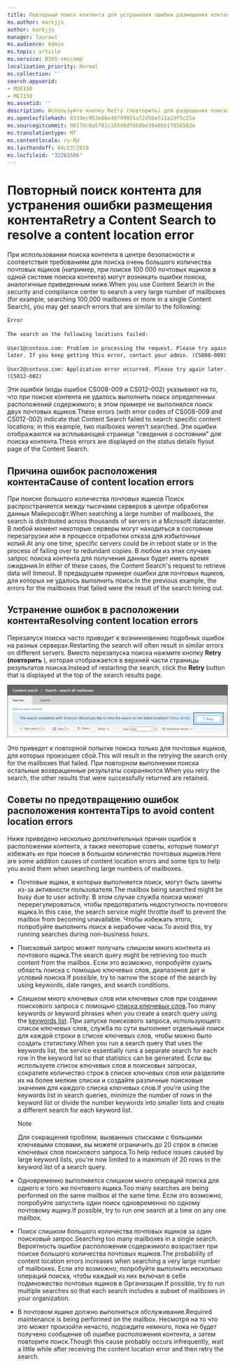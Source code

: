 ```yaml
---
title: Повторный поиск контента для устранения ошибки размещения контента
ms.author: markjjo
author: markjjo
manager: laurawi
ms.audience: Admin
ms.topic: article
ms.service: O365-seccomp
localization_priority: Normal
ms.collection: ''
search.appverid:
- MOE150
- MET150
ms.assetid: ''
description: Используйте кнопку Retry (повторить) для разрешения поиска контента с ошибками расположения контента.
ms.openlocfilehash: 8334ec053e86e48f99955af2d56e511a2df5c25a
ms.sourcegitcommit: 0017dc6a5f81c165d9dfd88be39a6bb17856582e
ms.translationtype: MT
ms.contentlocale: ru-RU
ms.lasthandoff: 04/23/2019
ms.locfileid: "32261506"
---
```

# <a name="retry-a-content-search-to-resolve-a-content-location-error"></a><span data-ttu-id="c7e38-103">Повторный поиск контента для устранения ошибки размещения контента</span><span class="sxs-lookup"><span data-stu-id="c7e38-103">Retry a Content Search to resolve a content location error</span></span>

<span data-ttu-id="c7e38-104">При использовании поиска контента в центре безопасности и соответствия требованиям для поиска очень большого количества почтовых ящиков (например, при поиске 100 000 почтовых ящиков в одной системе поиска контента) могут возникать ошибки поиска, аналогичные приведенным ниже.</span><span class="sxs-lookup"><span data-stu-id="c7e38-104">When you use Content Search in the security and compliance center to search a very large number of mailboxes (for example, searching 100,000 mailboxes or more in a single Content Search), you may get search errors that are similar to the following:</span></span>

```
Error

The search on the following locations failed:

User1@contoso.com: Problem in processing the request. Please try again later. If you keep getting this error, contact your admin. (CS008-009)

User2@contoso.com: Application error occurred. Please try again later. (CS012-002)
```

<span data-ttu-id="c7e38-105">Эти ошибки (коды ошибок CS008-009 и CS012-002) указывают на то, что при поиске контента не удалось выполнить поиск определенных расположений содержимого; в этом примере не выполнялся поиск двух почтовых ящиков.</span><span class="sxs-lookup"><span data-stu-id="c7e38-105">These errors (with error codes of CS008-009 and CS012-002) indicate that Content Search failed to search specific content locations; in this example, two mailboxes weren't searched.</span></span> <span data-ttu-id="c7e38-106">Эти ошибки отображаются на всплывающей странице "сведения о состоянии" для поиска контента.</span><span class="sxs-lookup"><span data-stu-id="c7e38-106">These errors are displayed on the status details flyout page of the Content Search.</span></span>

## <a name="cause-of-content-location-errors"></a><span data-ttu-id="c7e38-107">Причина ошибок расположения контента</span><span class="sxs-lookup"><span data-stu-id="c7e38-107">Cause of content location errors</span></span>

<span data-ttu-id="c7e38-108">При поиске большого количества почтовых ящиков Поиск распространяется между тысячами серверов в центре обработки данных Майкрософт.</span><span class="sxs-lookup"><span data-stu-id="c7e38-108">When searching a large number of mailboxes, the search is distributed across thousands of servers in a Microsoft datacenter.</span></span> <span data-ttu-id="c7e38-109">В любой момент некоторые серверы могут находиться в состоянии перезагрузки или в процессе отработки отказа для избыточных копий.</span><span class="sxs-lookup"><span data-stu-id="c7e38-109">At any one time, specific servers could be in reboot state or in the process of failing over to redundant copies.</span></span> <span data-ttu-id="c7e38-110">В любом из этих случаев запрос поиска контента для получения данных будет иметь время ожидания.</span><span class="sxs-lookup"><span data-stu-id="c7e38-110">In either of these cases, the Content Search's request to retrieve data will timeout.</span></span> <span data-ttu-id="c7e38-111">В предыдущем примере ошибки для почтовых ящиков, для которых не удалось выполнить поиск.</span><span class="sxs-lookup"><span data-stu-id="c7e38-111">In the previous example, the errors for the mailboxes that failed were the result of the search timing out.</span></span>

## <a name="resolving-content-location-errors"></a><span data-ttu-id="c7e38-112">Устранение ошибок в расположении контента</span><span class="sxs-lookup"><span data-stu-id="c7e38-112">Resolving content location errors</span></span>

<span data-ttu-id="c7e38-113">Перезапуск поиска часто приводит к возникновению подобных ошибок на разных серверах.</span><span class="sxs-lookup"><span data-stu-id="c7e38-113">Restarting the search will often result in similar errors on different servers.</span></span> <span data-ttu-id="c7e38-114">Вместо перезапуска поиска нажмите кнопку **Retry (повторить** ), которая отображается в верхней части страницы результатов поиска.</span><span class="sxs-lookup"><span data-stu-id="c7e38-114">Instead of restarting the search, click the **Retry** button that is displayed at the top of the search results page.</span></span>

![Нажмите кнопку "повторить", чтобы устранить ошибки расположения контента](media/retrycontentsearch3.png)

<span data-ttu-id="c7e38-116">Это приведет к повторной попытке поиска только для почтовых ящиков, для которых произошел сбой.</span><span class="sxs-lookup"><span data-stu-id="c7e38-116">This will result in the retrying the search only for the mailboxes that failed.</span></span> <span data-ttu-id="c7e38-117">При повторном выполнении поиска остальные возвращенные результаты сохраняются.</span><span class="sxs-lookup"><span data-stu-id="c7e38-117">When you retry the search, the other results that were successfully returned are retained.</span></span>

## <a name="tips-to-avoid-content-location-errors"></a><span data-ttu-id="c7e38-118">Советы по предотвращению ошибок расположения контента</span><span class="sxs-lookup"><span data-stu-id="c7e38-118">Tips to avoid content location errors</span></span>

<span data-ttu-id="c7e38-119">Ниже приведено несколько дополнительных причин ошибок в расположении контента, а также некоторые советы, которые помогут избежать их при поиске в большом количество почтовых ящиков.</span><span class="sxs-lookup"><span data-stu-id="c7e38-119">Here are some addition causes of content location errors and some tips to help you avoid them when searching large numbers of mailboxes.</span></span>

- <span data-ttu-id="c7e38-120">Почтовые ящики, в которых выполняется поиск, могут быть заняты из-за активности пользователя.</span><span class="sxs-lookup"><span data-stu-id="c7e38-120">The mailbox being searched might be busy due to user activity.</span></span> <span data-ttu-id="c7e38-121">В этом случае служба поиска может перерегулироваться, чтобы предотвратить недоступность почтового ящика.</span><span class="sxs-lookup"><span data-stu-id="c7e38-121">In this case, the search service might throttle itself to prevent the mailbox from becoming unavailable.</span></span> <span data-ttu-id="c7e38-122">Чтобы избежать этого, попробуйте выполнить поиск в нерабочие часы.</span><span class="sxs-lookup"><span data-stu-id="c7e38-122">To avoid this, try running searches during non-business hours.</span></span>

- <span data-ttu-id="c7e38-123">Поисковый запрос может получать слишком много контента из почтового ящика.</span><span class="sxs-lookup"><span data-stu-id="c7e38-123">The search query might be retrieving too much content from the mailbox.</span></span> <span data-ttu-id="c7e38-124">Если это возможно, попробуйте сузить область поиска с помощью ключевых слов, диапазонов дат и условий поиска.</span><span class="sxs-lookup"><span data-stu-id="c7e38-124">If possible, try to narrow the scope of the search by using keywords, date ranges, and search conditions.</span></span>

- <span data-ttu-id="c7e38-125">Слишком много ключевых слов или ключевых слов при создании поискового запроса с помощью [списка ключевых слов](view-keyword-statistics-for-content-search.md#get-keyword-statistics-for-content-searches).</span><span class="sxs-lookup"><span data-stu-id="c7e38-125">Too many keywords or keyword phrases when you create a search query using the [keywords list](view-keyword-statistics-for-content-search.md#get-keyword-statistics-for-content-searches).</span></span> <span data-ttu-id="c7e38-126">При запуске поискового запроса, использующего список ключевых слов, служба по сути выполняет отдельный поиск для каждой строки в списке ключевых слов, чтобы можно было создать статистику.</span><span class="sxs-lookup"><span data-stu-id="c7e38-126">When you run a search query that uses the keywords list, the service essentially runs a separate search for each row in the keyword list so that statistics can be generated.</span></span> <span data-ttu-id="c7e38-127">Если вы используете список ключевых слов в поисковых запросах, сократите количество строк в списке ключевых слов или разделите их на более мелкие списки и создайте различные поисковые значения для каждого списка ключевых слов.</span><span class="sxs-lookup"><span data-stu-id="c7e38-127">If you're using the keywords list in search queries, minimize the number of rows in the keyword list or divide the number keywords into smaller lists and create a different search for each keyword list.</span></span>

  > [!NOTE]
  > <span data-ttu-id="c7e38-128">Для сокращения проблем, вызванных списками с большими ключевыми словами, вы можете ограничить до 20 строк в списке ключевых слов поискового запроса.</span><span class="sxs-lookup"><span data-stu-id="c7e38-128">To help reduce issues caused by large keyword lists, you're now limited to a maximum of 20 rows in the keyword list of a search query.</span></span>

- <span data-ttu-id="c7e38-129">Одновременно выполняется слишком много операций поиска для одного и того же почтового ящика.</span><span class="sxs-lookup"><span data-stu-id="c7e38-129">Too many searches are being performed on the same mailbox at the same time.</span></span> <span data-ttu-id="c7e38-130">Если это возможно, попробуйте запустить один поиск одновременно по одному почтовому ящику.</span><span class="sxs-lookup"><span data-stu-id="c7e38-130">If possible, try to run one search at a time on any one mailbox.</span></span>

- <span data-ttu-id="c7e38-131">Поиск слишком большого количества почтовых ящиков за один поисковый запрос.</span><span class="sxs-lookup"><span data-stu-id="c7e38-131">Searching too many mailboxes in a single search.</span></span> <span data-ttu-id="c7e38-132">Вероятность ошибок расположения содержимого возрастает при поиске большого количества почтовых ящиков.</span><span class="sxs-lookup"><span data-stu-id="c7e38-132">The probability of content location errors increases when searching a very large number of mailboxes.</span></span> <span data-ttu-id="c7e38-133">Если это возможно, попробуйте выполнить несколько операций поиска, чтобы каждый из них включал в себя подмножество почтовых ящиков в Организации.</span><span class="sxs-lookup"><span data-stu-id="c7e38-133">If possible, try to run multiple searches so that each search includes a subset of  mailboxes in your organization.</span></span>

- <span data-ttu-id="c7e38-134">В почтовом ящике должно выполняться обслуживание.</span><span class="sxs-lookup"><span data-stu-id="c7e38-134">Required maintenance is being performed on the mailbox.</span></span> <span data-ttu-id="c7e38-135">Несмотря на то что это может произойти нечасто, подождите немного, пока не будет получено сообщение об ошибке расположения контента, а затем повторите поиск.</span><span class="sxs-lookup"><span data-stu-id="c7e38-135">Though this cause probably occurs infrequently, wait a little while after receiving the content location error and then retry the search.</span></span>
